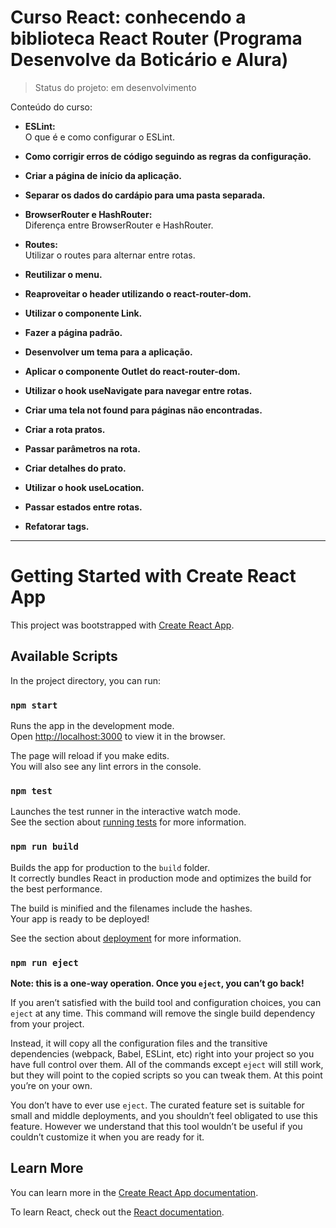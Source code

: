 # Curso React: conhecendo a biblioteca React Router (Programa Desenvolve da Boticário e Alura)

> Status do projeto: em desenvolvimento

Conteúdo do curso:

* **ESLint:** <br>
O que é e como configurar o ESLint.

* **Como corrigir erros de código seguindo as regras da configuração.** <br>

* **Criar a página de início da aplicação.** <br>

* **Separar os dados do cardápio para uma pasta separada.** <br>

* **BrowserRouter e HashRouter:** <br>
Diferença entre BrowserRouter e HashRouter.

* **Routes:** <br>
Utilizar o routes para alternar entre rotas.

* **Reutilizar o menu.** <br>

* **Reaproveitar o header utilizando o react-router-dom.** <br>

* **Utilizar o componente Link.** <br>

* **Fazer a página padrão.** <br>

* **Desenvolver um tema para a aplicação.** <br>

* **Aplicar o componente Outlet do react-router-dom.** <br>

* **Utilizar o hook useNavigate para navegar entre rotas.** <br>

* **Criar uma tela not found para páginas não encontradas.** <br>

* **Criar a rota pratos.** <br>

* **Passar parâmetros na rota.** <br>

* **Criar detalhes do prato.** <br>

* **Utilizar o hook useLocation.** <br>

* **Passar estados entre rotas.** <br>

* **Refatorar tags.** <br>

-----

# Getting Started with Create React App

This project was bootstrapped with [Create React App](https://github.com/facebook/create-react-app).

## Available Scripts

In the project directory, you can run:

### `npm start`

Runs the app in the development mode.\
Open [http://localhost:3000](http://localhost:3000) to view it in the browser.

The page will reload if you make edits.\
You will also see any lint errors in the console.

### `npm test`

Launches the test runner in the interactive watch mode.\
See the section about [running tests](https://facebook.github.io/create-react-app/docs/running-tests) for more information.

### `npm run build`

Builds the app for production to the `build` folder.\
It correctly bundles React in production mode and optimizes the build for the best performance.

The build is minified and the filenames include the hashes.\
Your app is ready to be deployed!

See the section about [deployment](https://facebook.github.io/create-react-app/docs/deployment) for more information.

### `npm run eject`

**Note: this is a one-way operation. Once you `eject`, you can’t go back!**

If you aren’t satisfied with the build tool and configuration choices, you can `eject` at any time. This command will remove the single build dependency from your project.

Instead, it will copy all the configuration files and the transitive dependencies (webpack, Babel, ESLint, etc) right into your project so you have full control over them. All of the commands except `eject` will still work, but they will point to the copied scripts so you can tweak them. At this point you’re on your own.

You don’t have to ever use `eject`. The curated feature set is suitable for small and middle deployments, and you shouldn’t feel obligated to use this feature. However we understand that this tool wouldn’t be useful if you couldn’t customize it when you are ready for it.

## Learn More

You can learn more in the [Create React App documentation](https://facebook.github.io/create-react-app/docs/getting-started).

To learn React, check out the [React documentation](https://reactjs.org/).
